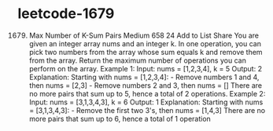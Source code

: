 # leetcode-1679
1679. Max Number of K-Sum Pairs Medium  658  24  Add to List  Share You are given an integer array nums and an integer k.  In one operation, you can pick two numbers from the array whose sum equals k and remove them from the array.  Return the maximum number of operations you can perform on the array.     Example 1:  Input: nums = [1,2,3,4], k = 5 Output: 2 Explanation: Starting with nums = [1,2,3,4]: - Remove numbers 1 and 4, then nums = [2,3] - Remove numbers 2 and 3, then nums = [] There are no more pairs that sum up to 5, hence a total of 2 operations. Example 2:  Input: nums = [3,1,3,4,3], k = 6 Output: 1 Explanation: Starting with nums = [3,1,3,4,3]: - Remove the first two 3's, then nums = [1,4,3] There are no more pairs that sum up to 6, hence a total of 1 operation
